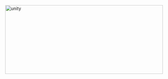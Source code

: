 
  <img src="https://qph.cf2.quoracdn.net/main-qimg-a1523736dd98ed69f4a9bc19421ab2f3-lq" alt="unity" width="100%" height="220"/>

